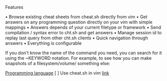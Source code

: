  Features

  • Browse existing cheat sheets from cheat.sh directly from vim
  • Get answers on any programming question directly on your vim with simple mappings
  • Answers depends of your current filetype or framework
  • Send compilation / syntax error to cht.sh and get answers
  • Manage session id to replay last query from other cht.sh clients
  • Quick navigation through answers
  • Everything is configurable
  
If you don't know the name of the command you need, you can search for it using the
~KEYWORD notation. For example, to see how you can make snapshots of a filesystem/volume/
something else:

[Programming language](https://github.com/chubin/cheat.sh#programming-languages-cheat-sheets)
[ ] Use cheat.sh in vim  [link](https://github.com/dbeniamine/cheat.sh-vim#features)
